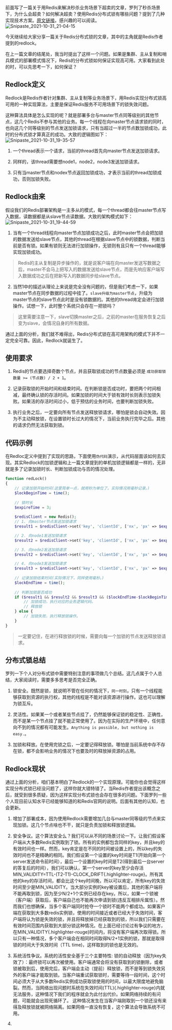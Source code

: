 前面写了一篇关于用Redis来解决秒杀业务场景下超卖的文章，罗列了秒杀场景下，为什么会超卖？如何解决超卖？使用Redis分布式锁有哪些问题？提到了几种实现技术方案。[原文链接](https://mp.weixin.qq.com/s/pMdUsiEJ94aI2piuMDcjeA)。感兴趣的可以阅读。
![Snipaste_2021-10-31_21-04-15](https://gitee.com/bruce_qiq/picture/raw/master/2021-10-31/1635685542890-Snipaste_2021-10-31_21-04-15.png)

今天继续给大家分享一篇关于Redis分布式锁的文章，其中的主角就是Redis作者提到的redlock。

在上一篇文章的结尾处，我当时提出了这样一个问题。如果是集群、主从复制和哨兵模式的部署模式情况下，Redis的分布式锁如何保证实现高可用。大家看到此处的时，可以先思考一下，如何保证？

## Redlock定义

Redlock是Redis作者针对集群、主从复制等业务场景下，用Redis实现分布式锁高可用的一种实现算法，主要是保证Redis服务不可用场景下的锁失效问题。

这种算法具体是怎么实现的呢？就是部署多台与master节点同等级别的其他节点，这几个Redis不参与其他的业务。每一个线程在向master节点请求锁的同时，也向这几个同等级别的节点发送加锁请求，只有当超过一半的节点数加锁成功，此时的分布式锁才算真正的成功。大致的逻辑图如下：
![Snipaste_2021-10-31_19-35-57](https://gitee.com/bruce_qiq/picture/raw/master/2021-10-31/1635680168872-Snipaste_2021-10-31_19-35-57.png)
1. 一个thread表示一个请求，当前的thread首先向master节点发送加锁请求。

2. 同样的，该thread需要想node1，node2，node3发送加锁请求。

3. 只有当master节点和nodex节点返回加锁成功，才表示当前的thread加锁成功，否则加锁失败。

## Redlock由来

假设我们的Redis部署架构是一主多从的模式，每一个thread都会往master节点写入数据，读数据都是从slave节点读数据。大致的架构模式如下：
![Snipaste_2021-10-31_19-44-59](https://gitee.com/bruce_qiq/picture/raw/master/2021-10-31/1635680765809-Snipaste_2021-10-31_19-44-59.png)
1. 当有一个thread线程向master节点加锁成功之后，此时master节点会把加锁的数据发送给slave节点，其他的thread在根据slave节点中的锁数据，判断当前是否有锁。如果有锁则无法进行加锁操作，无锁则有且只有一个thread能够实现加锁成功。
> Redis的主从复制是异步操作的，就是说客户端在向master发送写数据之后，master不会马上把写入的数据发送给slave节点，而是先响应客户端写入数据成功之后在把新写入的数据同步给slave节点。

2. 当然1中的描述从理论上来说是完全没有问题的，但是我们考虑一下，如果master节点在同步数据的过程中挂了。`slave升级为master节点`，升级为master节点的slave节点此时是没有锁数据的。其他的thread肯定会进行加锁操作。试想一下，此时整个系统只会存在一把锁吗？
> 这里需要注意一下，slave切换master之后，之前的master在服务恢复之后变为slave，会情况自身的所有数据。

通过上面的分析，我们就不难得出，Redis分布式锁在高可用架构的模式下并不一定完全可靠。因此，Redlock就诞生了。

## 使用要求

1. Redis的节点要选择奇数个节点，并且获取锁成功的节点数量必须是 `成功获取锁数量 >= (节点数) / 2 + 1`。

2. 记录获取锁的开始时间和结束时间。在判断锁是否成功时，要把两个时间相减，最终确认锁的存活时间。如果加锁的时间大于锁有效时长则表示加锁失败。如果活的存活时间过小，低于预估的业务时间，也要判断加锁失败。

3. 执行业务之后，一定要向所有节点发送释放锁请求，哪怕是锁会自动失效。因为不主动释放锁，在设置锁时长过大的情况下，当前业务执行完毕之后。其他的请求仍然无法获取到锁。

## 代码示例

在Redloc定义中提到了实现的思路，下面使用`伪代码`演示，从代码层面该如何去实现。其实Redlock的加锁逻辑和上一篇文章提到的单机加锁逻辑都是一样的，无非就是多了记录加锁时长、判断加锁成功与否的情况处理。
```php
function redLock() 
{
    // 记录加锁开始时间(这里简单一点，就用秒为单位了。实际情况用毫秒记录。)
    $lockBeginTime = time();
    
    // 锁时长
    $expireTime = 3;
    
    $redisClient = new Redis();
    // 1. 向master节点发送加锁请求
    $result1 = $redisClient->set('key', 'clientId', ['nx', 'px' => $expireTime * 1000]);

    // 2. 向node1发送加锁请求
    $result2 = $redisClient->set('key', 'clientId', ['nx', 'px' => $expireTime * 1000]);

    // 3. 向node2发送加锁请求
    $result2 = $redisClient->set('key', 'clientId', ['nx', 'px' => $expireTime * 1000]);

    // 4. 向node3发送加锁请求
    $result3 = $redisClient->set('key', 'clientId', ['nx', 'px' => $expireTime * 1000]);
    
    // 记录加锁结束时间(实际情况下，同样使用毫秒。)
    $lockEndTime = time();
    
    // 判断加锁是否成功
    if ($result1 && $result2 && $result3 && ($lockEndTime-$lockBeginTime) < $expireTime) {
        // 加锁成功，执行对应的业务逻辑代码。
        // 释放锁
    } else {
        // 加锁失败，执行释放锁操作。
    }
}
```
> 一定要记住，在进行释放锁的时候，需要向每一个加锁的节点发送释放锁请求。

## 分布式锁总结

罗列一下个人对分布式锁中需要特别注意的事项做几个总结。这几点属于个人总结，大家阅读时，需要多多思考是否完全正确。

1. 锁安全。既然是锁，就说明不管在任何的情况下，`同一时刻`，只有一个线程能够获取到资源的执行权，其他的线程是不能对该资源进行操作。这也可以理解为锁互斥。

2. 灵活性。如果某一个或者某些节点挂了，仍然能够保证锁的稳定性、正确性，而不是某一个节点挂了就不能正常使用了。因为在实际的生产环境中，任何意向不到的情况都有可能发生。`Anything is possible, but nothing is easy.`。

3. 加锁和释放。在使用完锁之后，一定要记得释放锁。哪怕是当前系统中存不存在锁，都不会影响业务的情况下也要及时的释放掉资源的占用。

## Redlock现状

通过上面的分析，咱们基本明白了Redlock的一个实现原理。可能你也会觉得这样实现分布式锁已经没问题了，这样你就大错特错了。当Redis作者提出该概念之后，就受到很多质疑，因为这样实现分布式锁也会存在很多的问题。下面罗列一些个人现目前认知水平已经能够知道的和Redis官网的说明。后面有其他的认知，也会更新。
1. 增加了部署成本，因为使用Redlock需要增加几台与master同等级的节点来实现加锁。这几个节点啥也不干，就只是负责加锁和释放锁逻辑。

2. 安全争议。这个算法安全么？我们可以从不同的场景讨论一下。让我们假设客户端从大多数Redis实例取到了锁。所有的实例都包含同样的key，并且key的有效时间也一样。然而，key肯定是在不同的时间被设置上的，所以key的失效时间也不是精确的相同。我们假设第一个设置的key时间是T1(开始向第一个server发送命令前时间），最后一个设置的key时间是T2(得到最后一台server的答复后的时间），我们可以确认，第一个server的key至少会存活 MIN_VALIDITY=TTL-(T2-T1)-CLOCK_DRIFT{.highlighter-rouge}。所有其他的key的存活时间，都会比这个key时间晚，所以可以肯定，所有key的失效时间至少是MIN_VALIDITY。当大部分实例的key被设置后，其他的客户端将不能再取到锁，因为至少N/2+1个实例已经存在key。所以，如果一个锁被（客户端）获取后，客户端自己也不能再次申请到锁(违反互相排斥属性）。然而我们也想确保，当多个客户端同时抢夺一个锁时不能两个都成功。如果客户端在获取到大多数redis实例锁，使用的时间接近或者已经大于失效时间，客户端将认为锁是失效的锁，并且将释放掉已经获取到的锁，所以我们只需要在有效时间范围内获取到大部分锁这种情况。在上面已经讨论过有争议的地方，在MIN_VALIDITY{.highlighter-rouge}时间内，将没有客户端再次取得锁。所以只有一种情况，多个客户端会在相同时间取得N/2+1实例的锁，那就是取得锁的时间大于失效时间（TTL time)，这样取到的锁也是无效的。

3. 系统活性争议。系统的活性安全基于三个主要特性: 锁的自动释放（因为key失效了）：最终锁可以再次被使用。客户端通常会将没有获取到的锁删除，或者锁被取到后，使用完后，客户端会主动（提前）释放锁，而不是等到锁失效另外的客户端才能取到锁。当客户端重试获取锁时，需要等待一段时间，这个时间必须大于从大多数Redis实例成功获取锁使用的时间，以最大限度地避免脑裂。然而，当网络出现问题时系统在失效时间(TTL){.highlighter-rouge}内就无法服务，这种情况下我们的程序就会为此付出代价。如果网络持续的有问题，可能就会出现死循环了。 这种情况发生在当客户端刚取到一个锁还没有来得及释放锁就被网络隔离。如果网络一直没有恢复，这个算法会导致系统不可用。

4. 


